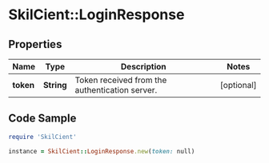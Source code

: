 # SkilCient::LoginResponse

## Properties

Name | Type | Description | Notes
------------ | ------------- | ------------- | -------------
**token** | **String** | Token received from the authentication server. | [optional] 

## Code Sample

```ruby
require 'SkilCient'

instance = SkilCient::LoginResponse.new(token: null)
```


